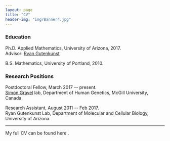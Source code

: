 ```yaml
---
layout: page
title: "CV"
header-img: "img/Banner4.jpg"
---
```



### Education  

Ph.D. Applied Mathematics, University of Arizona, 2017.  
Advisor: [Ryan Gutenkunst](http://gutengroup.mcb.arizona.edu/)

B.S. Mathematics, University of Portland, 2010.

### Research Positions

Postdoctoral Fellow, March 2017 -- present.  
[Simon Gravel](http://simongravel.lab.mcgill.ca) lab, Department of Human Genetics, McGill University, Canada.

Research Assistant, August 2011 -- Feb 2017.  
Ryan Gutenkunst Lab, Department of Molecular and Cellular Biology, University of Arizona.

___

My full CV can be found here <a href="/CV/ragsdale_cv.pdf" target="_blank"><i class="fa fa-file-text fa-md"></i></a>.
